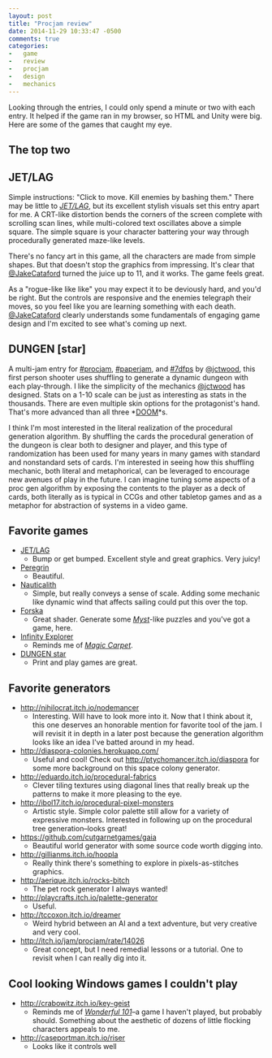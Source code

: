 ```yaml
---
layout: post
title: "Procjam review"
date: 2014-11-29 10:33:47 -0500
comments: true
categories:
-   game
-   review
-   procjam
-   design
-   mechanics
---
```


Looking through the entries, I could only spend a minute or two with each entry.  It helped if the game ran in my browser, so HTML and Unity were big.  Here are some of the games that caught my eye.

<!--more-->

## The top two

## JET/LAG

Simple instructions: "Click to move. Kill enemies by bashing them."  There may be little to *[JET/LAG](http://svblm.itch.io/jet-lag)*, but its excellent stylish visuals set this entry apart for me.  A CRT-like distortion bends the corners of the screen complete with scrolling scan lines, while multi-colored text oscillates above a simple square.  The simple square is your character battering your way through procedurally generated maze-like levels.

There's no fancy art in this game, all the characters are made from simple shapes.  But that doesn't stop the graphics from impressing.  It's clear that [@JakeCataford](https://twitter.com/JakeCataford) turned the juice up to 11, and it works.  The game feels great.

As a "rogue-like like like" you may expect it to be deviously hard, and you'd be right.  But the controls are responsive and the enemies telegraph their moves, so you feel like you are learning something with each death.  [@JakeCataford](https://twitter.com/JakeCataford) clearly understands some fundamentals of engaging game design and I'm excited to see what's coming up next.

## DUNGEN [star]

A multi-jam entry for [#procjam](http://itch.io/jam/procjam), [#paperjam](http://itch.io/jam/paper-jam-1), and [#7dfps](http://7dfps.com/) by [@jctwood](https://twitter.com/JctWood), this first person shooter uses shuffling to generate a dynamic dungeon with each play-through.  I like the simplicity of the mechanics [@jctwood](https://twitter.com/JctWood) has designed.  Stats on a 1-10 scale can be just as interesting as stats in the thousands.  There are even multiple skin options for the protagonist's hand.  That's more advanced than all three *[DOOM](http://en.wikipedia.org/wiki/Doom_%2528series%2529)*s.

I think I'm most interested in the literal realization of the procedural generation algorithm.  By shuffling the cards the procedural generation of the dungeon is clear both to designer and player, and this type of randomization has been used for many years in many games with standard and nonstandard sets of cards.  I'm interested in seeing how this shuffling mechanic, both literal and metaphorical, can be leveraged to encourage new avenues of play in the future.  I can imagine tuning some aspects of a proc gen algorithm by exposing the contents to the player as a deck of cards, both literally as is typical in CCGs and other tabletop games and as a metaphor for abstraction of systems in a video game.

## Favorite games

-   [JET/LAG](http://svblm.itch.io/jet-lag)
    -   Bump or get bumped.  Excellent style and great graphics.  Very
        juicy!
-   [Peregrin](http://lissar.itch.io/peregrin)
    -   Beautiful.
-   [Nauticalith](http://entropyphi.itch.io/nauticalith)
    -   Simple, but really conveys a sense of scale.  Adding some mechanic
        like dynamic wind that affects sailing could put this over the
        top.
-   [Forska](http://tfurmanskigmailcom.itch.io/forska-web-version)
    -   Great shader.  Generate some *[Myst](http://wikipedia.com/wiki/Myst)*-like puzzles and you've got a game, here.
-   [Infinity Explorer](http://8-bit-ape.itch.io/infinity-explorer)
    -   Reminds me of *[Magic Carpet](http://en.wikipedia.org/wiki/Magic_Carpet_(video_game))*.
-   [DUNGEN star](http://jctwood.itch.io/dungen)
    -   Print and play games are great.

## Favorite generators

-   <http://nihilocrat.itch.io/nodemancer>
    -   Interesting.  Will have to look more into it.  Now that I think
        about it, this one deserves an honorable mention for favorite tool
        of the jam.  I will revisit it in depth in a later post because the
        generation algorithm looks like an idea I've batted around in my
        head.
-   <http://diaspora-colonies.herokuapp.com/>
    -   Useful and cool!  Check out <http://ptychomancer.itch.io/diaspora>
        for some more background on this space colony generator.
-   <http://eduardo.itch.io/procedural-fabrics>
    -   Clever tiling textures using diagonal lines that really break up
        the patterns to make it more pleasing to the eye.
-   <http://ibol17.itch.io/procedural-pixel-monsters>
    -   Artistic style.  Simple color palette still allow for a variety of
        expressive monsters. Interested in following up on the
        procedural tree generation–looks great!
-   <https://github.com/cutgarnetgames/gaia>
    -   Beautiful world generator with some source code worth digging
        into.
-   <http://gillianms.itch.io/hoopla>
    -   Really think there's something to explore in pixels-as-stitches
        graphics.
-   <http://aerique.itch.io/rocks-bitch>
    -   The pet rock generator I always wanted!
-   <http://playcrafts.itch.io/palette-generator>
    -   Useful.
-   <http://tccoxon.itch.io/dreamer>
    - Weird hybrid between an AI and a text adventure, but very
        creative and very cool.
-   <http://itch.io/jam/procjam/rate/14026>
    -   Great concept, but I need remedial lessons or a tutorial.  One to
        revisit when I can really dig into it.

## Cool looking Windows games I couldn't play

-   <http://crabowitz.itch.io/key-geist>
    - Reminds me of *[Wonderful 101](http://en.wikipedia.org/wiki/The_Wonderful_101)*–a game I haven't played, but probably should.  Something about the aesthetic of dozens of little flocking characters appeals to me.
-   <http://caseportman.itch.io/riser>
    -   Looks like it controls well
